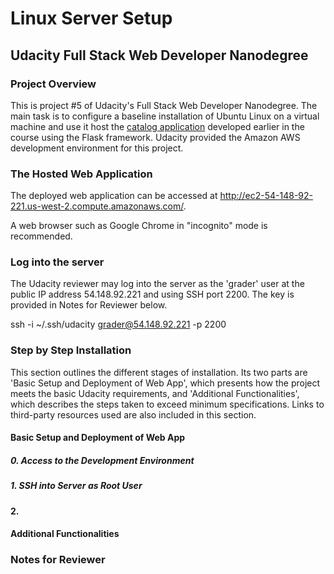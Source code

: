 # Linux Server Setup
## Udacity Full Stack Web Developer Nanodegree

### Project Overview
This is project #5 of Udacity's Full Stack Web Developer Nanodegree.
The main task is to configure a baseline installation of Ubuntu Linux
on a virtual machine and use it host the [catalog application][1] 
developed earlier in the course using the Flask framework. Udacity
provided the Amazon AWS development environment for this project.

### The Hosted Web Application

The deployed web application can be accessed at
http://ec2-54-148-92-221.us-west-2.compute.amazonaws.com/. 

A web browser such as Google Chrome in "incognito" mode is recommended.

### Log into the server

The Udacity reviewer may log into the server as the 'grader' user
at the public IP address 54.148.92.221 and using SSH port 2200. The
key is provided in Notes for Reviewer below.

ssh -i ~/.ssh/udacity grader@54.148.92.221 -p 2200

### Step by Step Installation
This section outlines the different stages of installation. Its two parts
are 'Basic Setup and Deployment of Web App', which presents how the project
meets the basic Udacity requirements, and 'Additional Functionalities', 
which describes the steps taken to exceed minimum specifications. Links to 
third-party resources used are also included in this section. 

#### Basic Setup and Deployment of Web App

##### 0. Access to the Development Environment

##### 1. SSH into Server as Root User

#### 2.

#### Additional Functionalities

### Notes for Reviewer

[1]: https://github.com/robertozanchi/catalog-app

